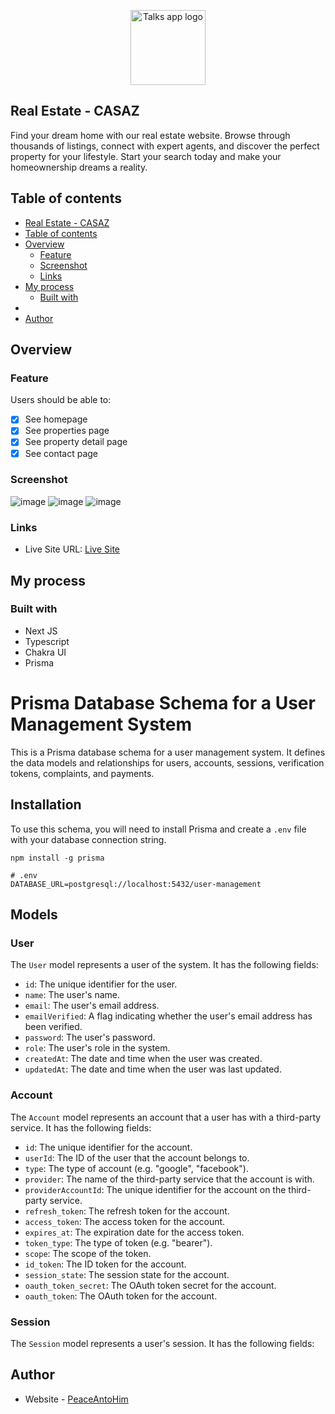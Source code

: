 <p align="center">
  <img src="https://casaz.vercel.app/logo.png" width="120px" alt="Talks app logo"/>
</p>

## Real Estate - CASAZ

<p>Find your dream home with our real estate website. Browse through thousands of listings, connect with expert agents, and discover the perfect property for your lifestyle. Start your search today and make your homeownership dreams a reality.<p>

## Table of contents

- [Real Estate - CASAZ](#real-estate---casaz)
- [Table of contents](#table-of-contents)
- [Overview](#overview)
  - [Feature](#feature)
  - [Screenshot](#screenshot)
  - [Links](#links)
- [My process](#my-process)
  - [Built with](#built-with)
- [](#)
- [Author](#author)

## Overview

### Feature

Users should be able to:

- [x] See homepage
- [x] See properties page
- [x] See property detail page
- [x] See contact page

### Screenshot

![image](https://user-images.githubusercontent.com/57162533/224265544-857ceede-f169-43cb-8e58-b424cacbd7af.png)
![image](https://user-images.githubusercontent.com/57162533/224265597-473e9f1e-5519-4add-9ae9-9233c83173b1.png)
![image](https://user-images.githubusercontent.com/57162533/224265658-a8cbdbb4-da18-46d1-b31c-d8379de4843c.png)

### Links

- Live Site URL: [Live Site](https://perumtdl.vercel.app/)

## My process

### Built with

- Next JS
- Typescript
- Chakra UI
- Prisma

# Prisma Database Schema for a User Management System

This is a Prisma database schema for a user management system. It defines the data models and relationships for users, accounts, sessions, verification tokens, complaints, and payments.

## Installation

To use this schema, you will need to install Prisma and create a `.env` file with your database connection string.

```
npm install -g prisma
```

```
# .env
DATABASE_URL=postgresql://localhost:5432/user-management
```

## Models

### User

The `User` model represents a user of the system. It has the following fields:

- `id`: The unique identifier for the user.
- `name`: The user's name.
- `email`: The user's email address.
- `emailVerified`: A flag indicating whether the user's email address has been verified.
- `password`: The user's password.
- `role`: The user's role in the system.
- `createdAt`: The date and time when the user was created.
- `updatedAt`: The date and time when the user was last updated.

### Account

The `Account` model represents an account that a user has with a third-party service. It has the following fields:

- `id`: The unique identifier for the account.
- `userId`: The ID of the user that the account belongs to.
- `type`: The type of account (e.g. "google", "facebook").
- `provider`: The name of the third-party service that the account is with.
- `providerAccountId`: The unique identifier for the account on the third-party service.
- `refresh_token`: The refresh token for the account.
- `access_token`: The access token for the account.
- `expires_at`: The expiration date for the access token.
- `token_type`: The type of token (e.g. "bearer").
- `scope`: The scope of the token.
- `id_token`: The ID token for the account.
- `session_state`: The session state for the account.
- `oauth_token_secret`: The OAuth token secret for the account.
- `oauth_token`: The OAuth token for the account.

### Session

The `Session` model represents a user's session. It has the following fields:

## Author

- Website - [PeaceAntoHim](https://github.com/PeaceAntoHim)
